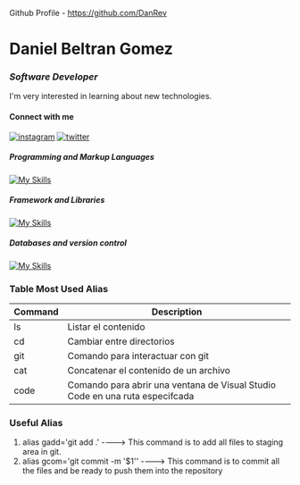 Github Profile - https://github.com/DanRev

# Daniel Beltran Gomez
### _Software Developer_

I'm very interested in learning about new technologies.
#### Connect with me

  [![instagram](https://camo.githubusercontent.com/c684af1d652fb5105c6f3a57a7c95a5a24be5325837d78c5e69cf5ed62acf766/68747470733a2f2f736b696c6c69636f6e732e6465762f69636f6e733f693d696e7374616772616d)](https://www.instagram.com/danielbg96_) [![twitter](https://camo.githubusercontent.com/c19ed1b17d0d94a04e70a5c754d8cc907c9757286ef601c9d03de9c0c2e4b584/68747470733a2f2f736b696c6c69636f6e732e6465762f69636f6e733f693d74776974746572)](https://twitter.com/DanielBeltranGo)

##### Programming and Markup Languages
[![My Skills](https://skillicons.dev/icons?i=js,php,java,html,css)](https://skillicons.dev)

##### Framework and Libraries
[![My Skills](https://skillicons.dev/icons?i=react,nodejs,jquery)](https://skillicons.dev)

##### Databases and version control
[![My Skills](https://skillicons.dev/icons?i=mysql,git,github,gitlab)](https://skillicons.dev)

### Table Most Used Alias

| Command | Description                                                                   |
| ------- | ----------------------------------------------------------------------------- |
| ls      | Listar el contenido                                                           |
| cd      | Cambiar entre directorios                                                     |
| git     | Comando para interactuar con git                                              |
| cat     | Concatenar el contenido de un archivo                                         |
| code    | Comando para abrir una ventana de Visual Studio Code en una ruta especifcada  |

### Useful Alias

1. alias gadd='git add .'          ----> This command is to add all files to staging area in git.
1. alias gcom='git commit -m '$1'' ----> This command is to commit all the files and be ready to push them into the repository
